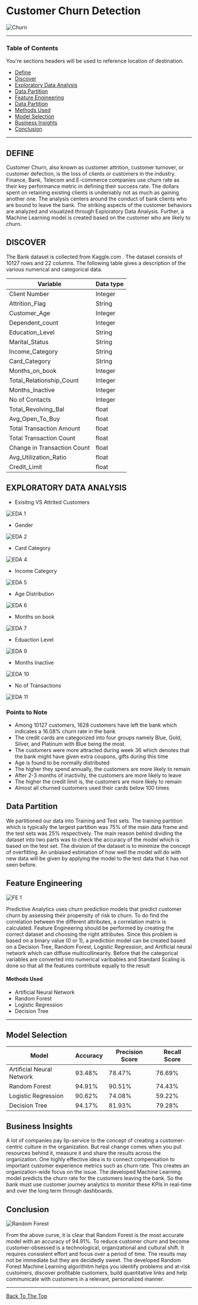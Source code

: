 
# Customer Churn Detection 

![Churn](https://user-images.githubusercontent.com/68263684/106863485-d975ed80-6685-11eb-8af8-e44ce13f3e84.png)


---

### Table of Contents
You're sections headers will be used to reference location of destination.

- [Define](#Define)
- [Discover](#Discover)
- [Exploratory Data Analysis](#Exploratory-Data-Analysis)
- [Data Partition](#Data-Partition)
- [Feature Engineering](#Feature-Engineering)
- [Data Partition](#Data-Partition)
- [Methods Used](#Methods-Used)
- [Model Selection](#Model-Selection)
- [Business Insights](#Business-Insights)
- [Conclusion](#Conclusion)

---

## DEFINE

Customer Churn, also known as customer attrition, customer turnover, or customer defection, is the loss of clients or customers in the industry. Finance, Bank, Telecom and E-commerce companies use churn rate as their key performance metric in defining their success rate. The dollars spent on retaining existing clients is undeniably not as much as gaining another one. The analysis centers around the conduct of bank clients who are bound to leave the bank. The striking aspects of the customer behaviors are analyzed and visualized through Exploratory Data Analysis. Further, a Machine Learning model is created based on the customer who are likely to churn.

## DISCOVER

The Bank dataset is collected from Kaggle.com . The dataset consists of 10127 rows and 22 columns. The following table gives a description of the various numerical and categorical data.

| Variable  | Data type |
| ------------- | ------------- |
| Client Number  | Integer  |
| Attrition_Flag  | String  |
| Customer_Age  | Integer  |
| Dependent_count  | Integer  |
| Education_Level  | String |
| Marital_Status  | String  |
| Income_Category  | String  |
| Card_Category | String  |
| Months_on_book  | Integer  |
| Total_Relationship_Count  | Integer  |
| Months_Inactive  | Integer  |
| No of Contacts  | Integer  |
| Total_Revolving_Bal  | float  |
| Avg_Open_To_Buy  | float  |
| Total Transaction Amount  | float  |
| Total Transaction Count  | float  |
| Change in Transaction Count  | float  |
| Avg_Utilization_Ratio  | float  |
| Credit_Limit  | float  |


## EXPLORATORY DATA ANALYSIS

- Exisitng VS Attrited Customers

![EDA 1](https://user-images.githubusercontent.com/68263684/106864030-98320d80-6686-11eb-817c-6742bc6ccc38.png)

- Gender

![EDA 2](https://user-images.githubusercontent.com/68263684/106864406-0f67a180-6687-11eb-80d1-8a47a30171a0.png)

- Card Category

![EDA 4](https://user-images.githubusercontent.com/68263684/106864525-3b832280-6687-11eb-9be4-039991573571.png)

- Income Category

![EDA 5](https://user-images.githubusercontent.com/68263684/106864602-5786c400-6687-11eb-9407-a63516c7654a.png)

- Age Distribution

![EDA 6](https://user-images.githubusercontent.com/68263684/106864721-7edd9100-6687-11eb-8ad2-9caa796e160b.png)

- Months on book

![EDA 7](https://user-images.githubusercontent.com/68263684/106864798-961c7e80-6687-11eb-854b-abc79b44f58f.png)

- Eduaction Level

![EDA 9](https://user-images.githubusercontent.com/68263684/106864999-cf54ee80-6687-11eb-9aaf-872212a2a259.png)

- Months Inactive

![EDA 10](https://user-images.githubusercontent.com/68263684/106935707-ef60ce00-66d8-11eb-8a6d-37d053cb02d2.png)

- No of Transactions

![EDA 11](https://user-images.githubusercontent.com/68263684/106936238-92194c80-66d9-11eb-85e1-2704e068c736.png)

### Points to Note

- Among 10127 customers, 1628 customers have left the bank which indicates a 16.08% churn rate in the bank
- The credit cards are categorized into four groups namely Blue, Gold, Silver, and Platinum with Blue being the most.
- The customers were more attracted during week 36 which denotes that the bank might have given extra coupons, gifts during this time
- Age is found to be normally distributed
- The higher they spend annually, the customers are more likely to remain
- After 2-3 months of inactivity, the customers are more likely to leave
- The higher the credit limit is, the customers are more likely to remain
- Almost all churned customers used their cards below 100 times

## Data Partition

We partitioned our data into Training and Test sets. The training partition which is typically the largest partition was 75% of the main data frame and the test sets was 25% respectively. The main reason behind dividing the dataset into two parts was to check the accuracy of the model which is based on the test set. The division of the dataset is to minimize the concept of overfitting. An unbiased estimation of how well the model will do with new data will be given by applying the model to the test data that it has not seen before.

## Feature Engineering

![FE 1](https://user-images.githubusercontent.com/68263684/106865893-07a8fc80-6689-11eb-93e1-13f8b85c0008.png)

Predictive Analytics uses churn prediction models that predict customer churn by assessing their propensity of risk to churn. To do find the correlation between the different attributes, a correlation matrix is calculated. Feature Engineering should be performed by creating the correct dataset and choosing the right attributes. Since this problem is based on a binary value (0 or 1), a prediction model can be created based on a Decision Tree, Random Forest, Logistic Regression, and Artificial neural network which can diffuse multicollinearity. Before that the categorical variables are converted into numerical varibables and Standard Scaling is done so that all the features contribute equally to the result

#### Methods Used

- Artificial Neural Network
- Random Forest
- Logistic Regression
- Decision Tree 



---

## Model Selection

| Model  | Accuracy | Precision Score | Recall Score |
| ------- | --- | --- |--- |
| Artificial Neural Network  | 93.48%  | 78.47%  | 76.69%  |
| Random Forest  | 94.91%  | 90.51%  | 74.43%  |
| Logistic Regression  | 90.62%  | 74.08%  | 59.22%  |
| Decision Tree  | 94.17%  | 81.93%  | 79.28%  |

## Business Insights

A lot of companies pay lip-service to the concept of creating a customer-centric culture in the organization. But real change comes when you put resources behind it, measure it and share the results across the organization. One highly effective idea is to connect compensation to important customer experience metrics such as churn rate. This creates an organization-wide focus on the issue. The developed Machine Learning model predicts the churn rate for the customers leaving the bank. So the bank must use customer journey analytics to monitor these KPIs in real-time and over the long term through dashboards. 


## Conclusion

![Random Forest](https://user-images.githubusercontent.com/68263684/106872551-abe27180-6690-11eb-8d9c-c42807c37b6b.png)

From the above curve, it is clear that Random Forest is the most accurate model with an accuracy of 94.91%. 
To reduce customer churn and become customer-obsessed is a technological, organizational and cultural shift. It requires consistent effort and focus over a period of time. The results may not be immediate but they are decidedly sweet. The developed Random Forest Machine Learning algorithitm helps you identify problems and at-risk customers, discover profitable customers, build quantitative links and help communicate with customers in a relevant, personalized manner.

---
[Back To The Top](#Customer-Churn-Detection)
